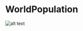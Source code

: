 # WorldPopulation
![alt text]([https://github.com/[username]/[reponame]/blob/[branch]/image.jpg?raw=true](https://github.com/malaika-n/WorldPopulation/blob/76c7724fb3450cf1961a62d898e28fed3441e2bb/Population%20Dashboard.png)https://github.com/malaika-n/WorldPopulation/blob/76c7724fb3450cf1961a62d898e28fed3441e2bb/Population%20Dashboard.png)
